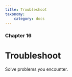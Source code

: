 ```yaml
---
title: Troubleshoot
taxonomy:
    category: docs
---
```


### Chapter 16

# Troubleshoot

Solve problems you encounter.
